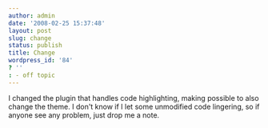 ```yaml
---
author: admin
date: '2008-02-25 15:37:48'
layout: post
slug: change
status: publish
title: Change
wordpress_id: '84'
? ''
: - off topic
---
```


I changed the plugin that handles code highlighting, making possible to
also change the theme. I don't know if I let some unmodified code
lingering, so if anyone see any problem, just drop me a note.
